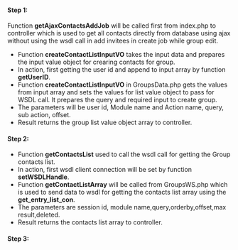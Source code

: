 #### Step 1:

Function **getAjaxContactsAddJob** will be called first from index.php to controller which is used to get all contacts directly from database using ajax without using the wsdl call in add invitees in create job while group edit.

- Function **createContactListInputVO** takes the input data and prepares the input value object for crearing contacts for group.
- In action, first getting the user id and append to input array by function **getUserID**.
- Function **createContactListInputVO** in GroupsData.php gets the values from input array and sets the values for list value object to pass for WSDL call. It prepares the query and required input to create group.
- The parameters will be user id, Module name and Action name, query, sub action, offset.
- Result returns the group list value object array to controller.


#### Step 2:

- Function **getContactsList** used to call the wsdl call for getting the Group contacts list.
- In action, first wsdl client connection will be set by function **setWSDLHandle**.
- Function **getContactListArray** will be called from GroupsWS.php which is used to send data to wsdl for getting the contacts list array using the **get_entry_list_con**.
- The parameters are session id, module name,query,orderby,offset,max result,deleted.
- Result returns the contacts list array to controller.


#### Step 3:
